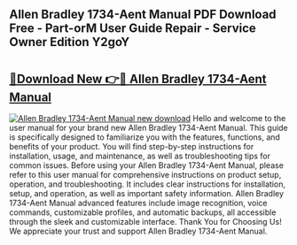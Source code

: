 ## Allen Bradley 1734-Aent Manual PDF Download Free - Part-orM User Guide Repair - Service Owner Edition Y2goY

# <h2><a href="http://bc41482.oget.top/?id=Allen+Bradley+1734-Aent+Manual">🔗Download New 👉🔴 Allen Bradley 1734-Aent Manual</a></h2>

[![Allen Bradley 1734-Aent Manual new download](https://i.imgur.com/5g1atiW.png)](http://bc41482.oget.top/?id=Allen+Bradley+1734-Aent+Manual)
Hello and welcome to the user manual for your brand new Allen Bradley 1734-Aent Manual. This guide is specifically designed to familiarize you with the features, functions, and benefits of your product. You will find step-by-step instructions for installation, usage, and maintenance, as well as troubleshooting tips for common issues. Before using your Allen Bradley 1734-Aent Manual, please refer to this user manual for comprehensive instructions on product setup, operation, and troubleshooting. It includes clear instructions for installation, setup, and operation, as well as important safety information. Allen Bradley 1734-Aent Manual advanced features include image recognition, voice commands, customizable profiles, and automatic backups, all accessible through the sleek and customizable interface. Thank You for Choosing Us! We appreciate your trust and support Allen Bradley 1734-Aent Manual.
